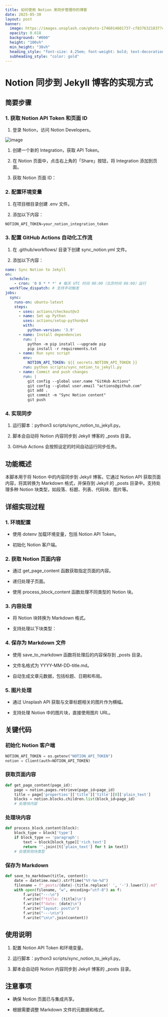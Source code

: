 ```yaml
---
title: 如何使用 Notion 来同步管理你的博客
date: 2025-05-30
layout: post
banner:
  image: https://images.unsplash.com/photo-1746014601737-cf8376321837?crop=entropy&cs=tinysrgb&fit=max&fm=jpg&ixid=M3w2OTIwMzJ8MHwxfHJhbmRvbXx8fHx8fHx8fDE3NDg2MDkwMDV8&ixlib=rb-4.1.0&q=80&w=1080
  opacity: 0.618
  background: "#000"
  height: "100vh"
  min_height: "38vh"
  heading_style: "font-size: 4.25em; font-weight: bold; text-decoration: underline"
  subheading_style: "color: gold"
---
```


# Notion 同步到 Jekyll 博客的实现方式

## 简要步骤

### 1. 获取 Notion API Token 和页面 ID

1. 登录 Notion，访问 Notion Developers。

![image](https://prod-files-secure.s3.us-west-2.amazonaws.com/a7a0cc5a-89b9-4cda-8686-1fba0ca52f40/d19c1afe-dea5-4312-9333-786b0ba83054/image.png?X-Amz-Algorithm=AWS4-HMAC-SHA256&X-Amz-Content-Sha256=UNSIGNED-PAYLOAD&X-Amz-Credential=ASIAZI2LB4666J2JDZLV%2F20250530%2Fus-west-2%2Fs3%2Faws4_request&X-Amz-Date=20250530T124324Z&X-Amz-Expires=3600&X-Amz-Security-Token=IQoJb3JpZ2luX2VjENv%2F%2F%2F%2F%2F%2F%2F%2F%2F%2FwEaCXVzLXdlc3QtMiJHMEUCIQD73KQcmGKkF5vSmPsA0tHbpQrmLJmXFDUzKzFn3XQZLwIgar6G1QTUap9eON%2B0udN%2FwBO153UP%2BGXldxo6XFWERuwqiAQIo%2F%2F%2F%2F%2F%2F%2F%2F%2F%2F%2FARAAGgw2Mzc0MjMxODM4MDUiDAQyc%2FWLqbkehx%2BthCrcA7FGWkGV97yKIIG5hJMpp0CRh2jJwu0E%2BfoA%2B%2FMLLCgEuxzuUMCRaU%2Bz3t2LJQdBbRpUe3DP%2FROSqBPsEu%2FCW5LuhqWqvSylpex1aNindvVFequByeQYvbwKYnhDSKGnYyleMX%2FSjWyt7r20IhndRSRJfC1fcC77LAPjFyvZuIotydAtVXCciVqeIR0k7jC8rXtWszcqBizrLEBwjF%2BiNOYvrL%2BrI6gX%2BJIl1pCfEqtG90fOR5DMjfL3Kb87jgDjciuOpVHJ1wcltisquKfqruTMFGspWup4htwxDKrNrwDbhTg21t9K0V4y4kwS6kvZHWXCqwNNvHEhVA9yRHc9fsYt3q0RYGf6oJR9HyPW9gQGEWeV8kuRap0khjjoES%2FA%2BYT9A0OThzzmgpv%2BT%2FVXqkkToPJ3iVoKXGg6yEtkHrvQEvKB16A8zyROQxJ9KI2obBv579%2BDqqIlbXyXHrQiBlvkEJRpZwcEkbYmoEjy5MGDOoJnDoQuwvvPSVkLAc3MxsjT3N1gIOVFSVQFJviopDvOQMtH4DQ4WA4yTbn9h7A%2FLj8a4lkSlcQKUaBBApefhsc6p%2BXLFK0IL6sUDNGI3xr6rryP2ZORTrjArUWWVYmq%2B%2Fae%2BOcJXDedX4ZBMNuO5sEGOqUBgjtH1PzbU%2BFKSvrlfHduKImQEAP%2FmfyE73e9FVI9r4lDkPZbvI7wvS02CaQ2%2FNmOsCUNNvenTXI991RJrwtZHLi2%2FhZSuJ3gc2sPFVLKzUPgWKgl2U1RlGD9lMfP6t4NA65RDaJYUd4yNvXZFK5oJwH2XOrIQye2gcTb13bi%2BuoF%2F826I3x1QfdIbILVElksP47UWKLEXEFOXiyUF8TqG4y4tUKN&X-Amz-Signature=0f286a8a6a8f39005b53d3b64e5d6ed7e5d7e833f502c50abc2f5fc31c62a350&X-Amz-SignedHeaders=host&x-id=GetObject)

1. 创建一个新的 Integration，获取 API Token。

1. 在 Notion 页面中，点击右上角的「Share」按钮，将 Integration 添加到页面。

1. 获取 Notion 页面 ID：


### 2. 配置环境变量

1. 在项目根目录创建 .env 文件。

1. 添加以下内容：

```javascript
NOTION_API_TOKEN=your_notion_integration_token
```

### 3. 配置 GitHub Actions 自动化工作流

1. 在 .github/workflows/ 目录下创建 sync_notion.yml 文件。

1. 添加以下内容：

```yaml
name: Sync Notion to Jekyll
on:
  schedule:
    - cron: '0 0 * * *' # 每天 UTC 时间 00:00（北京时间 08:00）运行
  workflow_dispatch: # 支持手动触发
jobs:
  sync:
    runs-on: ubuntu-latest
    steps:
      - uses: actions/checkout@v3
      - name: Set up Python
        uses: actions/setup-python@v4
        with:
          python-version: '3.9'
      - name: Install dependencies
        run: |
          python -m pip install --upgrade pip
          pip install -r requirements.txt
      - name: Run sync script
        env:
          NOTION_API_TOKEN: ${{ secrets.NOTION_API_TOKEN }}
        run: python scripts/sync_notion_to_jekyll.py
      - name: Commit and push changes
        run: |
          git config --global user.name "GitHub Actions"
          git config --global user.email "actions@github.com"
          git add .
          git commit -m "Sync Notion content"
          git push
```

### 4. 实现同步

1. 运行脚本：python3 scripts/sync_notion_to_jekyll.py。

1. 脚本会自动将 Notion 内容同步到 Jekyll 博客的 _posts 目录。

1. GitHub Actions 会按照设定的时间自动运行同步任务。

## 功能概述

本脚本用于将 Notion 中的内容同步到 Jekyll 博客。它通过 Notion API 获取页面内容，将其转换为 Markdown 格式，并保存到 Jekyll 的 _posts 目录中。支持处理多种 Notion 块类型，如段落、标题、列表、代码块、图片等。

## 详细实现过程

### 1. 环境配置

- 使用 dotenv 加载环境变量，包括 Notion API Token。

- 初始化 Notion 客户端。

### 2. 获取 Notion 页面内容

- 通过 get_page_content 函数获取指定页面的内容。

- 递归处理子页面。

- 使用 process_block_content 函数处理不同类型的 Notion 块。

### 3. 内容处理

- 将 Notion 块转换为 Markdown 格式。

- 支持处理以下块类型：


### 4. 保存为 Markdown 文件

- 使用 save_to_markdown 函数将处理后的内容保存到 _posts 目录。

- 文件名格式为 YYYY-MM-DD-title.md。

- 自动生成文章元数据，包括标题、日期和布局。

### 5. 图片处理

- 通过 Unsplash API 获取与文章标题相关的图片作为横幅。

- 支持处理 Notion 中的图片块，直接使用图片 URL。

## 关键代码

### 初始化 Notion 客户端

```python
NOTION_API_TOKEN = os.getenv("NOTION_API_TOKEN")
notion = Client(auth=NOTION_API_TOKEN)
```

### 获取页面内容

```python
def get_page_content(page_id):
    page = notion.pages.retrieve(page_id=page_id)
    title = page['properties']['title']['title'][0]['plain_text']
    blocks = notion.blocks.children.list(block_id=page_id)
    # 处理块内容
```

### 处理块内容

```python
def process_block_content(block):
    block_type = block['type']
    if block_type == 'paragraph':
        text = block[block_type]['rich_text']
        return ''.join([t['plain_text'] for t in text])
    # 处理其他块类型
```

### 保存为 Markdown

```python
def save_to_markdown(title, content):
    date = datetime.now().strftime("%Y-%m-%d")
    filename = f"_posts/{date}-{title.replace(' ', '-').lower()}.md"
    with open(filename, "w", encoding="utf-8") as f:
        f.write("---\n")
        f.write(f"title: {title}\n")
        f.write(f"date: {date}\n")
        f.write("layout: post\n")
        f.write("---\n\n")
        f.write("\n\n".join(content))
```

## 使用说明

1. 配置 Notion API Token 和环境变量。

1. 运行脚本：python3 scripts/sync_notion_to_jekyll.py。

1. 脚本会自动将 Notion 内容同步到 Jekyll 博客的 _posts 目录。

## 注意事项

- 确保 Notion 页面已与集成共享。

- 根据需要调整 Markdown 文件的元数据和格式。